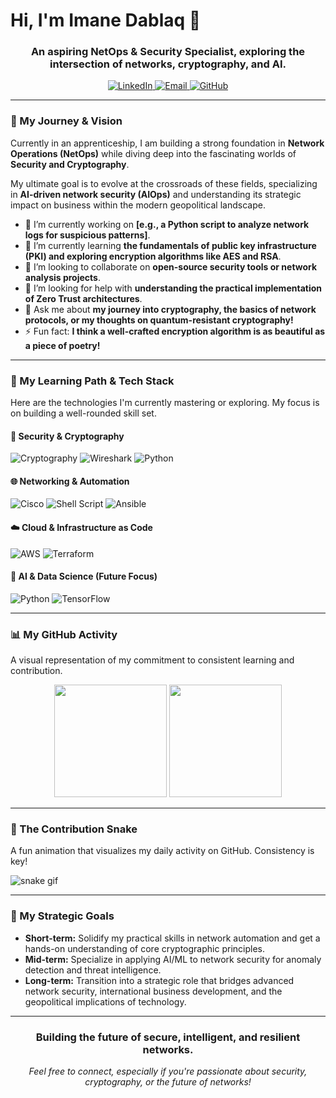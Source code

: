 # Hi, I'm Imane Dablaq 👋

<h3 align="center">An aspiring NetOps & Security Specialist, exploring the intersection of networks, cryptography, and AI.</h3>

<p align="center">
  <a href="www.linkedin.com/in/imane-dablaq">
    <img src="https://img.shields.io/badge/LinkedIn-0077B5?style=for-the-badge&logo=linkedin&logoColor=white" alt="LinkedIn"/>
  </a>
  <a href="mailto:dablaqimane@gmail.com">
    <img src="https://img.shields.io/badge/Email-D14836?style=for-the-badge&logo=gmail&logoColor=white" alt="Email"/>
  </a>
  <a href="https://github.com/xAPT42">
    <img src="https://img.shields.io/badge/GitHub-181717?style=for-the-badge&logo=github&logoColor=white" alt="GitHub"/>
  </a>
</p>

---

### 🧭 My Journey & Vision

Currently in an apprenticeship, I am building a strong foundation in **Network Operations (NetOps)** while diving deep into the fascinating worlds of **Security and Cryptography**.

My ultimate goal is to evolve at the crossroads of these fields, specializing in **AI-driven network security (AIOps)** and understanding its strategic impact on business within the modern geopolitical landscape.

- 🔭 I’m currently working on **[e.g., a Python script to analyze network logs for suspicious patterns]**.
- 🌱 I’m currently learning **the fundamentals of public key infrastructure (PKI) and exploring encryption algorithms like AES and RSA**.
- 👯 I’m looking to collaborate on **open-source security tools or network analysis projects**.
- 🤔 I’m looking for help with **understanding the practical implementation of Zero Trust architectures**.
- 💬 Ask me about **my journey into cryptography, the basics of network protocols, or my thoughts on quantum-resistant cryptography!**
- ⚡ Fun fact: **I think a well-crafted encryption algorithm is as beautiful as a piece of poetry!**

---

### 🚀 My Learning Path & Tech Stack

Here are the technologies I'm currently mastering or exploring. My focus is on building a well-rounded skill set.

#### **🔐 Security & Cryptography**
![Cryptography](https://img.shields.io/badge/Cryptography-003B57?style=for-the-badge&logo=cryptography&logoColor=white)
![Wireshark](https://img.shields.io/badge/Wireshark-1679A7?style=for-the-badge&logo=wireshark&logoColor=white)
![Python](https://img.shields.io/badge/Python-3776AB?style=for-the-badge&logo=python&logoColor=white)

#### **🌐 Networking & Automation**
![Cisco](https://img.shields.io/badge/Cisco-1BA0D7?style=for-the-badge&logo=cisco&logoColor=white)
![Shell Script](https://img.shields.io/badge/Shell_Script-121011?style=for-the-badge&logo=gnu-bash&logoColor=white)
![Ansible](https://img.shields.io/badge/Ansible-EE0000?style=for-the-badge&logo=ansible&logoColor=white)

#### **☁️ Cloud & Infrastructure as Code**
![AWS](https://img.shields.io/badge/Amazon_AWS-FF9900?style=for-the-badge&logo=amazonaws&logoColor=white)
![Terraform](https://img.shields.io/badge/Terraform-7B42BC?style=for-the-badge&logo=terraform&logoColor=white)

#### **🤖 AI & Data Science (Future Focus)**
![Python](https://img.shields.io/badge/Python-3776AB?style=for-the-badge&logo=python&logoColor=white)
![TensorFlow](https://img.shields.io/badge/TensorFlow-FF6F00?style=for-the-badge&logo=tensorflow&logoColor=white)

---

### 📊 My GitHub Activity

A visual representation of my commitment to consistent learning and contribution.

<div align="center">
  <img height="180em" src="https://github-readme-stats.vercel.app/api?username=xAPT42&show_icons=true&theme=radical&include_all_commits=true&count_private=true"/>
  <img height="180em" src="https://github-readme-streak-stats.herokuapp.com/?user=xAPT42&theme=radical"/>
</div>

---


### 🐍 The Contribution Snake

A fun animation that visualizes my daily activity on GitHub. Consistency is key!

![snake gif](https://github.com/[VOTRE_NOM_DUTILISATEUR_GITHUB]/[VOTRE_NOM_DUTILISATEUR_GITHUB]/blob/output/github-snake.svg)

---

### 🎯 My Strategic Goals

- **Short-term:** Solidify my practical skills in network automation and get a hands-on understanding of core cryptographic principles.
- **Mid-term:** Specialize in applying AI/ML to network security for anomaly detection and threat intelligence.
- **Long-term:** Transition into a strategic role that bridges advanced network security, international business development, and the geopolitical implications of technology.

---

<h3 align="center">Building the future of secure, intelligent, and resilient networks.</h3>
<p align="center">
  <i>Feel free to connect, especially if you're passionate about security, cryptography, or the future of networks!</i>
</p>
